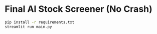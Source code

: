 # Final AI Stock Screener (No Crash)

```bash
pip install -r requirements.txt
streamlit run main.py
```